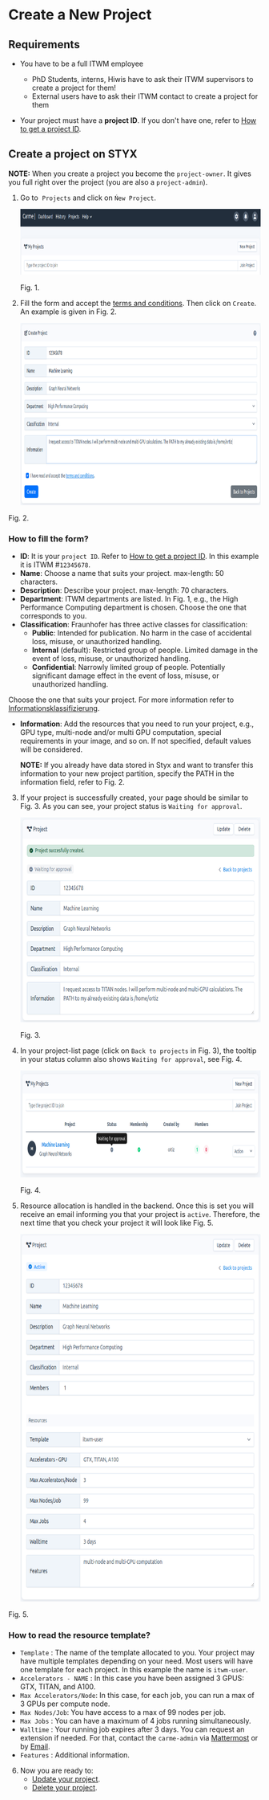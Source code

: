 # Create a New Project

## Requirements
* You have to be a full ITWM employee
    * PhD Students, interns, Hiwis have to ask their ITWM supervisors to create a project for them!
    * External users have to ask their ITWM contact to create a project for them

* Your project must have a **project ID**. If you don't have one, refer to [How to get a project ID](./../project-id/project-id.md).



## Create a project on STYX
**NOTE:** When you create a project you become the `project-owner`. It gives you full right over the project (you are also a `project-admin`).

1.  Go to  `Projects` and click on `Ńew Project`.
    
    <img src="images/project-main-page.png" alt="project-main-page.png" width="850" height="131" class="jop-noMdConv">
    
    Fig. 1.
    
2.  Fill the form and accept the [terms and conditions](https://gitlab.itwm.fraunhofer.de/styx/user-documentation/-/blob/main/user-agreement.md). Then click on `Create`. An example is given in Fig. 2.
    
    <img src="images/project-example.png" alt="project-example.png" width="850" height="363" class="jop-noMdConv">

Fig. 2.

### How to fill the form?

- **ID**: It is your `project ID`. Refer to [How to get a project ID](./Projects/project-id/project-id.md). In this example it is ITWM #`12345678`. 
- **Name**: Choose a name that suits your project.
    max-length: 50 characters.
- **Description**: Describe your project.
    max-length: 70 characters.
- **Department**: ITWM departments are listed. In Fig. 1, e.g., the High Performance Computing department is chosen. Choose the one that corresponds to you.
- **Classification**: Fraunhofer has three active classes for classification:
    - **Public**: Intended for publication. No harm in the case of accidental loss, misuse, or unauthorized handling.
    - **Internal** (default): Restricted group of people. Limited damage in the event of loss, misuse, or unauthorized handling.
    - **Confidential**: Narrowly limited group of people. Potentially significant damage effect in the event of loss, misuse, or unauthorized handling.

Choose the one that suits your project. For more information refer to [Informationsklassifizierung](https://support.itwm.fraunhofer.de/Main/OA%20Informationsklassifizierung).

- **Information**: Add the resources that you need to run your project, e.g., GPU type, multi-node and/or multi GPU computation, special requirements in your image, and so on. If not specified, default values will be considered.

    **NOTE:** If you already have data stored in Styx and want to transfer this information to your new project partition, specify the PATH in the information field, refer to Fig. 2.

3.  If your project is successfully created, your page should be similar to Fig. 3. As you can see, your project status is `Waiting for approval`.
    
    <img src="images/project-success.png" alt="project-success.png" width="651" height="408" class="jop-noMdConv">
    
    Fig. 3.
    



4.  In your project-list page (click on `Back to projects` in Fig. 3), the tooltip in your status column also shows `Waiting for approval`, see Fig. 4.
    
    <img src="images/project-list-waiting.png" alt="project-list-waiting.png" width="853" height="213" class="jop-noMdConv">
    
    Fig. 4.
    
5.  Resource allocation is handled in the backend. Once this is set you will receive an email informing you that your project is `active`. Therefore, the next time that you check your project it will look like Fig. 5.
    

    <img src="images/project-active.png" alt="project-active.png" width="652" height="732">

Fig. 5.

### How to read the resource template?

- `Template` : The name of the template allocated to you. Your project may have multiple templates depending on your need. Most users will have one template for each project. In this example the name is `itwm-user`.
- `Accelerators - NAME` : In this case you have been assigned 3 GPUS: GTX, TITAN, and A100.
- `Max Accelerators/Node`: In this case, for each job, you can run a max of 3 GPUs per compute node.
- `Max Nodes/Job`: You have access to a max of 99 nodes per job. 
- `Max Jobs` : You can have a maximum of 4 jobs running simultaneously.
- `Walltime` : Your running job expires after 3 days. You can request an extension if needed. For that, contact the `carme-admin` via [Mattermost](https://chat.cc-hpc-cloud.de/itwm-hpc/messages/@ortiz) or by [Email](mailto:styx-support@itwm.fraunhofer.de).
- `Features` :  Additional information.

6. Now you are ready to:
    - [Update your project](../project-update/project-update.md).
    - [Delete your project](../project-delete/project-delete.md).
